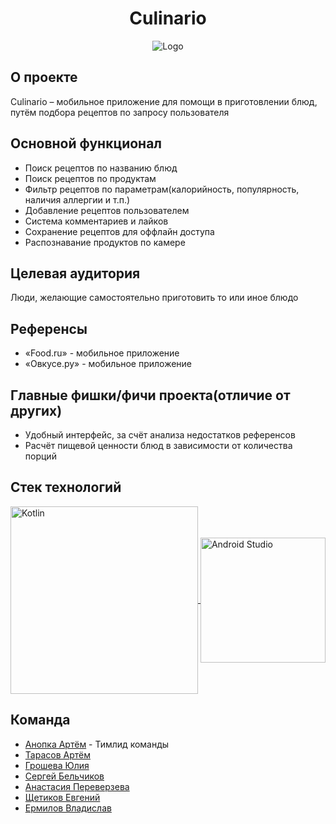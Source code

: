 <h1 align=center>Culinario</h1>

<div align=center>
  <img alt="Logo" src=https://github.com/user-attachments/assets/0f75a2ab-df9b-48b9-a722-f2021df5451b>
</div>

## О проекте

Culinario – мобильное приложение для помощи в приготовлении блюд, путём подбора рецептов по запросу пользователя

## Основной функционал

- Поиск рецептов по названию блюд
- Поиск рецептов по продуктам
- Фильтр рецептов по параметрам(калорийность, популярность, наличия аллергии и т.п.)
- Добавление рецептов пользователем
- Система комментариев и лайков
- Сохранение рецептов для оффлайн доступа
- Распознавание продуктов по камере

## Целевая аудитория

Люди, желающие самостоятельно приготовить то или иное блюдо

## Референсы

- «Food.ru» - мобильное приложение
- «Овкусе.ру» - мобильное приложение

## Главные фишки/фичи проекта(отличие от других)

- Удобный интерфейс, за счёт анализа недостатков референсов
- Расчёт пищевой ценности блюд в зависимости от количества порций

## Стек технологий

<div>
  <a href="https://kotlinlang.org/">
    <img align=center src="https://user-images.githubusercontent.com/63420603/154792502-5d96b5cd-79b6-4edb-b855-fdf674aa00ed.png" alt="Kotlin" height=300>
  </a>  
  <a href="https://developer.android.com/studio">
    <img align=center src="https://habrastorage.org/getpro/habr/post_images/7cd/975/a25/7cd975a258b183f96cbbf5e2696623d8.png" alt="Android Studio" height=200>
  </a>
</div>

## Команда
* [Анопка Артём](https://github.com/veselchak24) - Тимлид команды
* [Тарасов Артём](https://github.com/TarasovArtem2005)
* [Грошева Юлия](https://github.com/yuliya-grosheva)
* [Сергей Бельчиков](https://github.com/RePti-LoiD)
* [Анастасия Переверзева](https://github.com/Anastasia2306)
* [Щетиков Евгений](https://github.com/evgenious6)
* [Ермилов Владислав](https://github.com/Shijeroo)
